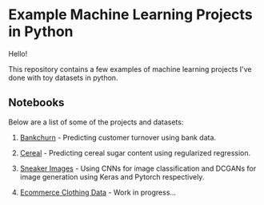# Example Machine Learning Projects in Python

Hello!

This repository contains a few examples of machine learning projects I've done with toy datasets in python.

## Notebooks

Below are a list of some of the projects and datasets:

1. [Bankchurn](./bankchurn-dataset/) - Predicting customer turnover using bank data.

2. [Cereal](./cereal-dataset/) - Predicting cereal sugar content using regularized regression.

3. [Sneaker Images](./sneaker-image-dataset/) - Using CNNs for image classification and DCGANs for image generation using Keras and Pytorch respectively.

4. [Ecommerce Clothing Data](./ecommerce-dataset/) - Work in progress...
